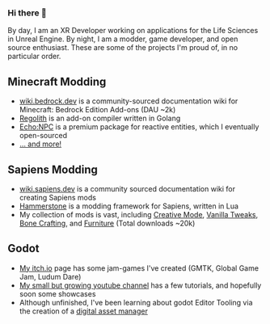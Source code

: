 ### Hi there 👋

By day, I am an XR Developer working on applications for the Life Sciences in Unreal Engine. By night, I am a modder, game developer, and open source enthusiast. These are some of the projects I'm proud of, in no particular order.

## Minecraft Modding
 - [wiki.bedrock.dev](https://wiki.bedrock.dev/) is a community-sourced documentation wiki for Minecraft: Bedrock Edition Add-ons (DAU ~2k)
 - [Regolith](https://bedrock-oss.github.io/regolith/) is an add-on compiler written in Golang
 - [Echo:NPC](https://sirlich.github.io/echo-npc-documentation/) is a premium package for reactive entities, which I eventually open-sourced
 - [... and more!](https://sirlich.github.io/) 

## Sapiens Modding
 - [wiki.sapiens.dev](https://wiki.sapiens.dev/) is a community sourced documentation wiki for creating Sapiens mods
 - [Hammerstone](https://github.com/Sapiens-OSS/hammerstone-framework) is a modding framework for Sapiens, written in Lua
 - My collection of mods is vast, including [Creative Mode](https://github.com/SirLich/sapiens-creative-mode), [Vanilla Tweaks](https://github.com/SirLich/sapiens-vanilla-tweaks), [Bone Crafting](https://github.com/SirLich/sapiens-bone-crafting), and [Furniture](https://github.com/SirLich/sapiens-furniture) (Total downloads ~20k)

## Godot
 - [My itch.io](https://itch.io/c/3467138/jam-games) page has some jam-games I've created (GMTK, Global Game Jam, Ludum Dare)
 - [My small but growing youtube channel](https://www.youtube.com/watch?v=xhoVDeLMcks&t=78s) has a few tutorials, and hopefully soon some showcases
 - Although unfinished, I've been learning about godot Editor Tooling via the creation of a [digital asset manager](https://github.com/SirLich/asset-explorer)
